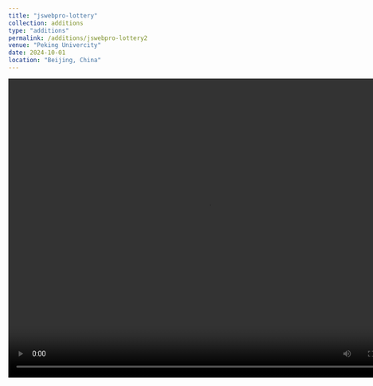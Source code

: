 ```yaml
---
title: "jswebpro-lottery"
collection: additions
type: "additions"
permalink: /additions/jswebpro-lottery2
venue: "Peking Univercity"
date: 2024-10-01
location: "Beijing, China"
---
```

<video width="800" height="600" controls>
  <source src="../video/1.mp4" type="video/mp4">
  Your browser does not support the video tag.
</video>
